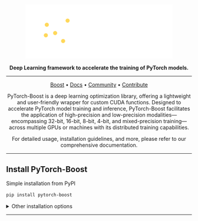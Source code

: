 <div align="center">

<div align="center">
 <img src="docs/assets/pytorch-boost-banner.svg" width="400px" style="max-width: 100%;">
</div>

**Deep Learning framework to accelerate the training of PyTorch models.**

______________________________________________________________________

<p align="center">
  <a href="https://www.pytorch-boost.ai/">Boost</a> •
  <a href="https://pytorch-boost.readthedocs.io/en/stable/">Docs</a> •
  <a href="#community">Community</a> •
  <a href="https://kswain55.github.io/pytorch-boost/stable/generated/CONTRIBUTING.html">Contribute</a>
</p>


PyTorch-Boost is a deep learning optimization library, offering a lightweight and user-friendly wrapper for custom CUDA functions. Designed to accelerate PyTorch model training and inference, PyTorch-Boost facilitates the application of high-precision and low-precision modalities— encompassing 32-bit, 16-bit, 8-bit, 4-bit, and mixed-precision training—across multiple GPUs or machines with its distributed training capabilities.

For detailed usage, installation guidelines, and more, please refer to our comprehensive documentation.

</div>

______________________________________________________________________

## Install PyTorch-Boost

Simple installation from PyPI

```bash
pip install pytorch-boost
```

<details>
  <summary>Other installation options</summary>

#### Install with optional dependencies

```bash
pip install pytorch-boost['extra']
```

#### Conda

```bash
conda install pytorch-boost -c conda-forge
```

#### Install stable version

```bash
pip install https://github.com/kswain55/pytorch-boost/archive/refs/heads/release/stable.zip -U
```

#### Install bleeding-edge

```bash
pip install https://github.com/kswain55/pytorch-boost/archive/refs/heads/master.zip -U
```
</details>

______________________________________________________________________


